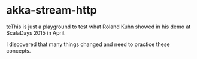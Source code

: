 # akka-stream-http
teThis is just a playground to test what Roland Kuhn showed in his demo at ScalaDays 2015 in April.

I discovered that many things changed and need to practice these concepts.
